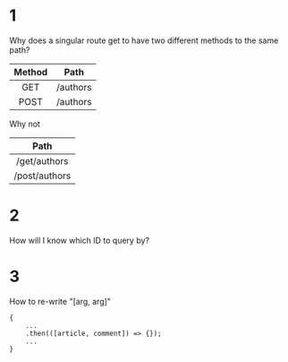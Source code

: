 # 1 
Why does a singular route get to have two different methods to the same path?

| Method | Path |
|:-----------:|:------------:|
| GET | /authors |
| POST | /authors |

Why not

| Path |
|:-----------:|
| /get/authors |
| /post/authors |

# 2
How will I know which ID to query by?


# 3
How to re-write "[arg, arg]"
```
{
	...
	.then(([article, comment]) => {});
	...
}
```
